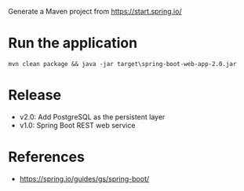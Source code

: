 Generate a Maven project from https://start.spring.io/

# Run the application

```
mvn clean package && java -jar target\spring-boot-web-app-2.0.jar
```

# Release

* v2.0: Add PostgreSQL as the persistent layer
* v1.0: Spring Boot REST web service

# References

* https://spring.io/guides/gs/spring-boot/
